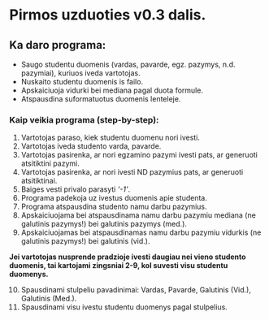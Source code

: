 # Pirmos uzduoties v0.3 dalis.
## Ka daro programa:
- Saugo studentu duomenis (vardas, pavarde, egz. pazymys, n.d. pazymiai), kuriuos iveda vartotojas. 
- Nuskaito studentu duomenis is failo.
- Apskaiciuoja vidurki bei mediana pagal duota formule.
- Atspausdina suformatuotus duomenis lenteleje.

### Kaip veikia programa (step-by-step):
1. Vartotojas paraso, kiek studentu duomenu nori ivesti.  
2. Vartotojas iveda studento varda, pavarde.
3. Vartotojas pasirenka, ar nori egzamino pazymi ivesti pats, ar generuoti atsitiktini pazymi.
4. Vartotojas pasirenka, ar nori ivesti ND pazymius pats, ar generuoti atsitiktinai.
5. Baiges vesti privalo parasyti *'-1'*.
6. Programa padekoja uz ivestus duomenis apie studenta.
7. Programa atspausdina studento namu darbu pazymius.
8. Apskaiciuojama bei atspausdinama namu darbu pazymiu mediana (ne galutinis pazymys!) bei galutinis pazymys (med.).
9. Apskaiciuojamas bei atspausdinamas namu darbu pazymiu vidurkis (ne galutinis pazymys!) bei galutinis (vid.).

 **Jei vartotojas nusprende pradzioje ivesti daugiau nei vieno studento duomenis, tai kartojami zingsniai 2-9, kol suvesti visu studentu duomenys.**

10. Spausdinami stulpeliu pavadinimai: Vardas, Pavarde, Galutinis (Vid.), Galutinis (Med.).
11. Spausdinami visu ivestu studentu duomenys pagal stulpelius.
